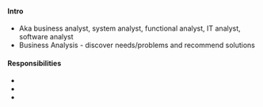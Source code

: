 #### Intro
* Aka business analyst, system analyst, functional analyst, IT analyst, software analyst
* Business Analysis - discover needs/problems and recommend solutions

#### Responsibilities
* 
* 
* 